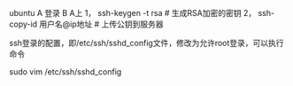 ubuntu A 登录 B
A上
1，
ssh-keygen -t rsa  # 生成RSA加密的密钥
2，
ssh-copy-id 用户名@ip地址  # 上传公钥到服务器

ssh登录的配置，即/etc/ssh/sshd_config文件，修改为允许root登录，可以执行命令

sudo vim /etc/ssh/sshd_config
